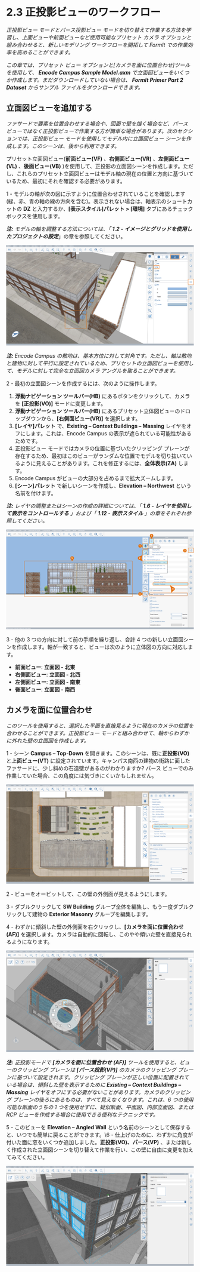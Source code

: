 # 2.3 正投影ビューのワークフロー

_正投影ビュー モードとパース投影ビュー モードを切り替えて作業する方法を学習し、上面ビューや前面ビューなど使用可能なプリセット カメラ オプションと組み合わせると、新しいモデリング ワークフローを開拓して FormIt での作業効率を高めることができます。_

_この章では、プリセット ビュー オプションと[カメラを面に位置合わせ]ツールを使用して、_ _**Encode Campus Sample Model.axm** で立面図ビューをいくつか作成します。まだダウンロードしていない場合は、_ _**FormIt Primer Part 2 Dataset** からサンプル ファイルをダウンロードできます。_

## 立面図ビューを追加する

_ファサードで要素を位置合わせする場合や、図面で壁を描く場合など、パース ビューではなく正投影ビューで作業する方が簡単な場合があります。次のセクションでは、正投影ビュー モードを使用してモデル内に立面図ビュー シーンを作成します。このシーンは、後から利用できます。_

プリセット立面図ビュー(**前面ビュー(VF)** 、**右側面ビュー(VR)** 、**左側面ビュー(VL)** 、**後面ビュー(VB)** )を使用して、正投影の立面図シーンを作成します。ただし、これらのプリセット立面図ビューはモデル軸の現在の位置と方向に基づいているため、最初にそれを確認する必要があります。

1 - モデルの軸が次の図に示すように位置合わせされていることを確認します(緑、赤、青の軸の線の方向を含む)。表示されない場合は、軸表示のショートカットの **DZ** と入力するか、**[表示スタイル]パレット > [環境]** タブにあるチェックボックスを使用します。

_**注:**_ _モデルの軸を調整する方法については、「_ _**1.2 - イメージとグリッドを使用したプロジェクトの設定**_」の章を参照してください。

![](<../../.gitbook/assets/0 (7).png>)

_**注:** Encode Campus の敷地は、基本方位に対して対角です。ただし、軸は敷地と建物に対して平行に設定されているため、プリセットの立面図ビューを使用して、モデルに対して完全な立面図カメラ アングルを取ることができます。_

2 - 最初の立面図シーンを作成するには、次のように操作します。

1. **浮動ナビゲーション ツールバー(HB)** にあるボタンをクリックして、カメラを **[正投影(VO)]** モードに変更します。
2. **浮動ナビゲーション ツールバー(HB)** にあるプリセット立体図ビューのドロップダウンから、**[右側面ビュー(VR)]** を選択します。
3. **[レイヤ]パレット** で、**Existing – Context Buildings – Massing** レイヤをオフにします。これは、Encode Campus の表示が遮られている可能性があるためです。
4. 正投影ビュー モードではカメラの位置に基づいたクリッピング プレーンが存在するため、最初はこのビューがランダムな位置でモデルを切り抜いているように見えることがあります。これを修正するには、**全体表示(ZA)** します。
5. Encode Campus がビューの大部分を占めるまで拡大ズームします。
6. **[シーン]パレット** で新しいシーンを作成し、**Elevation – Northwest** という名前を付けます。

_**注:**_ _レイヤの調整またはシーンの作成の詳細については、「_ _**1.6 - レイヤを使用して表示をコントロールする**_ _」および「_ _**1.12 - 表示スタイル** 」の章をそれぞれ参照してください。_

![](<../../.gitbook/assets/1 (10) (1).png>)

3 - 他の 3 つの方向に対して前の手順を繰り返し、合計 4 つの新しい立面図シーンを作成します。軸が一致すると、ビューは次のように立体図の方向に対応します。

* **前面ビュー**: **立面図 - 北東**
* **右側面ビュー**: **立面図 - 北西**
* **左側面ビュー**: **立面図 - 南東**
* **後面ビュー**: **立面図 - 南西**

## **カメラを面に位置合わせ**

_このツールを使用すると、選択した平面を直接見るように現在のカメラの位置を合わせることができます。正投影ビュー モードと組み合わせて、軸からわずかに外れた壁の立面図を作成します。_

1 - シーン **Campus – Top-Down** を開きます。このシーンは、既に**正投影(VO)** と**上面ビュー(VT)** に設定されています。キャンパス南西の建物の街路に面したファサードに、少し斜めの石造壁があるのがわかりますか? パース ビューでのみ作業していた場合、この角度には気づきにくいかもしれません。

![](<../../.gitbook/assets/2 (8) (1).png>)

2 - ビューをオービットして、この壁の外側面が見えるようにします。

3 - ダブルクリックして **SW Building** グループ全体を編集し、もう一度ダブルクリックして建物の **Exterior Masonry** グループを編集します。

4 - わずかに傾斜した壁の外側面を右クリックし、**[カメラを面に位置合わせ(AF)]** を選択します。カメラは自動的に回転し、このやや傾いた壁を直接見られるようになります。

![](<../../.gitbook/assets/3 (9).png>)

_**注:**_ _正投影モードで_ _**[カメラを面に位置合わせ**_ _**(AF)]**_ _ツールを使用すると、ビューのクリッピング プレーンは_ _**[パース投影(VP)]**_ _のカメラのクリッピング プレーンに基づいて設定されます。クリッピング プレーンが正しい位置に配置されている場合は、傾斜した壁を表示するために_ _**Existing – Context Buildings – Massing**_ _レイヤをオフにする必要がないことがあります。カメラのクリッピング プレーンの後ろにあるものは、すべて見えなくなります。これは、6 つの使用可能な断面のうちの 1 つを使用せずに、疑似断面、平面図、内部立面図、または RCP ビューを作成する場合に使用できる便利なテクニックです。_

5 - このビューを **Elevation – Angled Wall** という名前のシーンとして保存すると、いつでも簡単に戻ることができます。\6 - 仕上げのために、わずかに角度が付いた面に窓をいくつか追加しました。**正投影(VO)、パース(VP)** 、または新しく作成された立面図シーンを切り替えて作業を行い、この壁に自由に変更を加えてみてください。

![SW Building with six (6) new windows added along the angled face.](<../../.gitbook/assets/4 (10) (1).png>)
